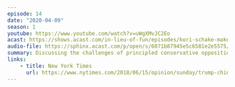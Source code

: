 ```yaml
---
episode: 14
date: "2020-04-09"
season: 1
youtube: https://www.youtube.com/watch?v=uWgXMvJC2Eo
acast: https://shows.acast.com/in-lieu-of-fun/episodes/kori-schake-makes-her-debut-on-the-show-april-9-2020
audio-file: https://sphinx.acast.com/p/open/s/6071b87945e5c6581e2e5575/e/6105285b9021e500138b2129/media.mp3
summary: Discussing the challenges of principled conservative opposition to Trumpism
links:
    - title: New York Times
      url: https://www.nytimes.com/2018/06/15/opinion/sunday/trump-china-america-first.html
---
```

